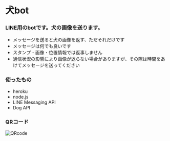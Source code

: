 # 犬bot
### LINE用のbotです。犬の画像を送ります。
- メッセージを送ると犬の画像を返す、ただそれだけです
- メッセージは何でも良いです
- スタンプ・画像・位置情報では返事しません
- 通信状況の影響により画像が返らない場合がありますが、その際は時間をあけてメッセージを送ってください
### 使ったもの
- heroku
- node.js
- LINE Messaging API
- Dog API
### QRコード
![QRcode](https://qr-official.line.me/sid/L/857fpfys.png)
